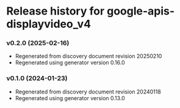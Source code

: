 # Release history for google-apis-displayvideo_v4

### v0.2.0 (2025-02-16)

* Regenerated from discovery document revision 20250210
* Regenerated using generator version 0.16.0

### v0.1.0 (2024-01-23)

* Regenerated from discovery document revision 20240118
* Regenerated using generator version 0.13.0

